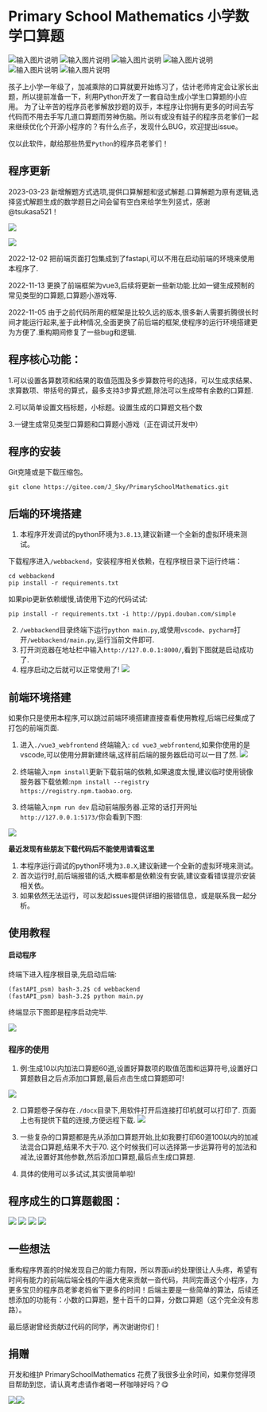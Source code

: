 
#  Primary School Mathematics 小学数学口算题

![输入图片说明](https://img.shields.io/badge/Python-3.8.8-green?logo=python)
![输入图片说明](https://img.shields.io/badge/fastAPI-0.85.1-green)
![输入图片说明](https://img.shields.io/badge/Vue-3.2.41-blue)
![输入图片说明](https://img.shields.io/badge/AntDesignofVue-3.2.14-blue)
![输入图片说明](https://img.shields.io/badge/license-Apache--2.0-green)
![输入图片说明](https://img.shields.io/badge/Github--PrimarySchoolMathematics-green?logo=github)



孩子上小学一年级了，加减乘除的口算就要开始练习了，估计老师肯定会让家长出题，所以提前准备一下，利用Python开发了一套自动生成小学生口算题的小应用。
为了让辛苦的程序员老爹解放抄题的双手，本程序让你拥有更多的时间去写代码而不用去手写几道口算题而劳神伤脑。所以有或没有娃子的程序员老爹们一起来继续优化个开源小程序的？有什么点子，发现什么BUG，欢迎提出issue。

仅以此软件，献给那些热爱`Python`的程序员老爹们！

## 程序更新

2023-03-23 新增解题方式选项,提供口算解题和竖式解题.口算解题为原有逻辑,选择竖式解题生成的数学题目之间会留有空白来给学生列竖式，感谢 @tsukasa521！

![](imgs/a11.png)

![](imgs/a22.png)

2022-12-02 把前端页面打包集成到了fastapi,可以不用在启动前端的环境来使用本程序了.

2022-11-13 更换了前端框架为vue3,后续将更新一些新功能.比如一键生成预制的常见类型的口算题,口算题小游戏等.

2022-11-05 由于之前代码所用的框架是比较久远的版本,很多新人需要折腾很长时间才能运行起来,鉴于此种情况,全面更换了前后端的框架,使程序的运行环境搭建更为方便了.重构期间修复了一些bug和逻辑.

## 程序核心功能：

1.可以设置各算数项和结果的取值范围及多步算数符号的选择，可以生成求结果、求算数项、带括号的算式，最多支持3步算式题,除法可以生成带有余数的口算题.

2.可以简单设置文档标题，小标题。设置生成的口算题文档个数

3.一键生成常见类型口算题和口算题小游戏（正在调试开发中）

## 程序的安装

Git克隆或是下载压缩包。

`git clone https://gitee.com/J_Sky/PrimarySchoolMathematics.git`

## 后端的环境搭建

1. 本程序开发调试的python环境为`3.8.13`,建议新建一个全新的虚拟环境来测试。

下载程序进入`/webbackend`，安装程序相关依赖，在程序根目录下运行终端：

    cd webbackend
    pip install -r requirements.txt

如果pip更新依赖缓慢,请使用下边的代码试试:

    pip install -r requirements.txt -i http://pypi.douban.com/simple

2. `/webbackend`目录终端下运行`python main.py`,或使用`vscode`、`pycharm`打开`/webbackend/main.py`,运行当前文件即可.
3. 打开浏览器在地址栏中输入`http://127.0.0.1:8000/`,看到下图就是启动成功了.
4. 程序启动之后就可以正常使用了!
![](imgs/03.png)

## 前端环境搭建 

如果你只是使用本程序,可以跳过前端环境搭建直接查看使用教程,后端已经集成了打包的前端页面.

1.  进入`./vue3_webfrontend` 终端输入: `cd vue3_webfrontend`,如果你使用的是vscode,可以使用分屏新建终端,这样前后端的服务器启动可以一目了然.
![](imgs/02.png)

2. 终端输入:`npm install`更新下载前端的依赖,如果速度太慢,建议临时使用镜像服务器下载依赖:`npm install --registry https://registry.npm.taobao.org`.
3. 终端输入:`npm run dev` 启动前端服务器.正常的话打开网址`http://127.0.0.1:5173/`你会看到下图:
   
![](imgs/03.png)

**最近发现有些朋友下载代码后不能使用请看这里**

1. 本程序运行调试的python环境为`3.8.X`,建议新建一个全新的虚拟环境来测试。
2. 首次运行时,前后端报错的话,大概率都是依赖没有安装,建议查看错误提示安装相关依。
3. 如果依然无法运行，可以发起issues提供详细的报错信息，或是联系我一起分析。

## 使用教程

#### 启动程序

终端下进入程序根目录,先启动后端:

```
(fastAPI_psm) bash-3.2$ cd webbackend
(fastAPI_psm) bash-3.2$ python main.py
```

终端显示下图即是程序启动完毕.

![](imgs/04.png)

### 程序的使用

1. 例:生成10以内加法口算题60道,设置好算数项的取值范围和运算符号,设置好口算题数目之后点添加口算题,最后点击生成口算题即可!

![](imgs/06.png)

2. 口算题卷子保存在`./docx`目录下,用软件打开后连接打印机就可以打印了.
页面上也有提供下载的连接,方便远程下载.
![](imgs/07.png)

3. 一些复杂的口算题都是先从添加口算题开始,比如我要打印60道100以内的加减法混合口算题,结果不大于70.
这个时候我们可以选择第一步运算符号的加法和减法,设置好其他参数,然后添加口算题,最后点生成口算题.
4. 具体的使用可以多试试,其实很简单啦!



## 程序成生的口算题截图：

![](imgs/214154_bb529734_125848.png)
![](imgs/214206_a3081f2e_125848.png)
![](imgs/214230_b9c6e3ef_125848.png)
![](imgs/214240_e946434d_125848.png)

## 一些想法
重构程序界面的时候发现自己的能力有限，所以界面ui的处理很让人头疼，希望有时间有能力的前端后端全栈的牛逼大佬来贡献一沓代码，共同完善这个小程序，为更多宝贝的程序员老爹老妈省下更多的时间！后端主要是一些简单的算法，后续还想添加的功能有：小数的口算题，整十百千的口算，分数口算题（这个完全没有思路）。

最后感谢曾经贡献过代码的同学，再次谢谢你们！

## 捐赠

开发和维护 PrimarySchoolMathematics 花费了我很多业余时间，如果你觉得项目帮助到您，请认真考虑请作者喝一杯咖啡好吗？😋

![](imgs/wx.png)![](imgs/zfb.png)



